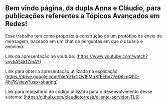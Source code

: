 ## Bem vindo página, da dupla Anna e Cláudio, para publicações referentes a Tópicos Avançados em Redes!

Esse trabalho tem como proposta a construção de um protótipo de envio de mensagem, baseado em um chat de perguntas em que o usuário é anônimo.

Link da apresentação no youtube: (https://www.youtube.com/watch?v=ybA5QrfZmAY)

Link para obter a apresentação utilizada na explicação: (https://drive.google.com/file/d/1xCOs1FMqXfEEbd77eDjfcnQflD-4hi7K/view?usp=sharing)

Link para repositório do código utilizado para o desenvolvimento desse sistema: (https://github.com/claudiotorresjr/cliente-servidor-TLS)

